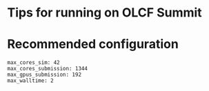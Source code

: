 # Tips for running on OLCF Summit

# Recommended configuration

```
max_cores_sim: 42
max_cores_submission: 1344
max_gpus_submission: 192
max_walltime: 2
```
